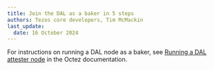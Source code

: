 ```yaml
---
title: Join the DAL as a baker in 5 steps
authors: Tezos core developers, Tim McMackin
last_update:
  date: 16 October 2024
---
```


<!-- Retaining this page as a redirect. -->

For instructions on running a DAL node as a baker, see [Running a DAL attester node](https://tezos.gitlab.io/shell/dal_run.html) in the Octez documentation.

